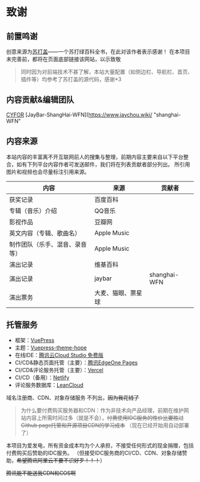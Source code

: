 # 致谢
## 前置鸣谢
创意来源为[苏打盖](https://sodaguide.cn/ "苏打盖")——一个苏打绿百科全书，在此对该作者表示感谢！
在本项目未完善前，都将在页面底部链接该网站，以示致敬
>同时因为对前端技术不甚了解，本站大量配置（如侧边栏、导航栏、首页、插件等）均参考了苏打盖的源代码，感谢*3

## 内容贡献&编辑团队
[CYFOR](http://www.cyfor.cn "CYFOR")
[JayBar-ShangHai-WFN](https://www.jaychou.wiki/ "shanghai-WFN"

## 内容来源

本站内容的丰富离不开互联网前人的搜集与整理，前期内容主要来自以下平台整合，如有下列平台内容作者可发送邮件，我们将在列表贡献者部分列出。
所引用图片和视频也会尽量标注引用来源。

| 内容  | 来源  | 贡献者  |
| ------------ | ------------ | ------------ |
| 获奖记录  | 百度百科  |   |
| 专辑（音乐）介绍  | QQ音乐  |   |
| 影视作品  | 豆瓣网  |   |
| 英文内容（专辑、歌曲名）  | Apple Music  |   |
| 制作团队（乐手、混音、录音等）  | Apple Music  |   |
| 演出记录  | 维基百科  |   |
| 演出记录  | jaybar  | shanghai-WFN  |
| 演出票务  | 大麦、猫眼、票星球  |   |

## 托管服务
- 框架：[VuePress](https://v2.vuepress.vuejs.org/zh/ "VuePress")
- 主题：[Vuepress-theme-hope](https://theme-hope.vuejs.press/ "Vuepress-theme-hope")
- 在线IDE：[腾讯云Cloud Studio 免费版](https://https://cloud.tencent.com/product/cloudstudio "腾讯云Cloud Studio")
- CI/CD&静态页面托管（主要）：[腾讯EdgeOne Pages](https://edgeone.ai/zh/products/pages "腾讯EdgeOne Pages")
- CI/CD&评论服务托管（主要）：[Vercel](https://vercel.com/ "Vercel")
- CI/CD（备用）：[Netlify](https://www.netlify.com/ "Netlify")
- 评论服务数据库：[LeanCloud](https://leancloud.cn/ "LeanCloud")

域名注册商、CDN、对象存储服务 不列出，~~因为我花钱了~~
> 为什么要付费购买服务器和CDN：作为非技术向产品经理，前期在维护网站内容上所需时间过多（就是不会），~~付费使用IDC服务的性价比要胜过Github page托管和开源项目CDN的学习成本~~ （现在已经开始用自动部署了）

本项目为爱发电，所有资金成本均为个人承担，不接受任何形式的现金捐赠，包括付费购买后赞助的IDC服务。
（但接受IDC服务商的CI/CD、CDN、对象存储赞助，~~希望腾讯阿里云不要不识好歹！！！~~）



~~腾讯能不能送我CDN和COS啊~~